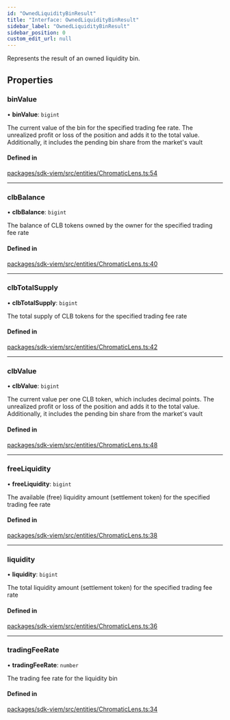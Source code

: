 ```yaml
---
id: "OwnedLiquidityBinResult"
title: "Interface: OwnedLiquidityBinResult"
sidebar_label: "OwnedLiquidityBinResult"
sidebar_position: 0
custom_edit_url: null
---
```


Represents the result of an owned liquidity bin.

## Properties

### binValue

• **binValue**: `bigint`

The current value of the bin for the specified trading fee rate.
The unrealized profit or loss of the position and adds it to the total value.
Additionally, it includes the pending bin share from the market's vault

#### Defined in

[packages/sdk-viem/src/entities/ChromaticLens.ts:54](https://github.com/chromatic-protocol/sdk/blob/3b5e5ee/packages/sdk-viem/src/entities/ChromaticLens.ts#L54)

___

### clbBalance

• **clbBalance**: `bigint`

The balance of CLB tokens owned by the owner for the specified trading fee rate

#### Defined in

[packages/sdk-viem/src/entities/ChromaticLens.ts:40](https://github.com/chromatic-protocol/sdk/blob/3b5e5ee/packages/sdk-viem/src/entities/ChromaticLens.ts#L40)

___

### clbTotalSupply

• **clbTotalSupply**: `bigint`

The total supply of CLB tokens for the specified trading fee rate

#### Defined in

[packages/sdk-viem/src/entities/ChromaticLens.ts:42](https://github.com/chromatic-protocol/sdk/blob/3b5e5ee/packages/sdk-viem/src/entities/ChromaticLens.ts#L42)

___

### clbValue

• **clbValue**: `bigint`

The current value per one CLB token, which includes decimal points.
The unrealized profit or loss of the position and adds it to the total value.
Additionally, it includes the pending bin share from the market's vault

#### Defined in

[packages/sdk-viem/src/entities/ChromaticLens.ts:48](https://github.com/chromatic-protocol/sdk/blob/3b5e5ee/packages/sdk-viem/src/entities/ChromaticLens.ts#L48)

___

### freeLiquidity

• **freeLiquidity**: `bigint`

The available (free) liquidity amount (settlement token) for the specified trading fee rate

#### Defined in

[packages/sdk-viem/src/entities/ChromaticLens.ts:38](https://github.com/chromatic-protocol/sdk/blob/3b5e5ee/packages/sdk-viem/src/entities/ChromaticLens.ts#L38)

___

### liquidity

• **liquidity**: `bigint`

The total liquidity amount (settlement token) for the specified trading fee rate

#### Defined in

[packages/sdk-viem/src/entities/ChromaticLens.ts:36](https://github.com/chromatic-protocol/sdk/blob/3b5e5ee/packages/sdk-viem/src/entities/ChromaticLens.ts#L36)

___

### tradingFeeRate

• **tradingFeeRate**: `number`

The trading fee rate for the liquidity bin

#### Defined in

[packages/sdk-viem/src/entities/ChromaticLens.ts:34](https://github.com/chromatic-protocol/sdk/blob/3b5e5ee/packages/sdk-viem/src/entities/ChromaticLens.ts#L34)
